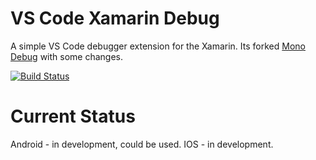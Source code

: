 # VS Code Xamarin Debug

A simple VS Code debugger extension for the Xamarin. Its forked [Mono Debug](https://github.com/Microsoft/vscode-mono-debug) with some changes. 

[![Build Status](https://travis-ci.org/VysotskiVadim/vscode-xamarin-debug.svg?branch=master)](https://travis-ci.org/VysotskiVadim/vscode-xamarin-debug)

# Current Status
Android - in development, could be used.
IOS - in development.
